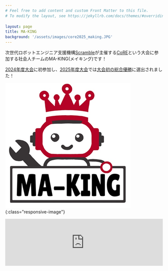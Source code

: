 ```yaml
---
# Feel free to add content and custom Front Matter to this file.
# To modify the layout, see https://jekyllrb.com/docs/themes/#overriding-theme-defaults

layout: page
title: MA-KING
background: '/assets/images/core2025_making.JPG'
---
```


<link rel="stylesheet" href="{{ '/assets/css/style.css' | relative_url }}">

次世代ロボットエンジニア支援機構[Scramble](https://scramble-robot.org/)が主催する[CoRE](https://core.scramble-robot.org/)という大会に参加する社会人チームのMA-KING(メイキング)です！

[2024年度大会](/2024/)に初参加し、[2025年度大会](/2025/)では[大会初の総合優勝](https://core.scramble-robot.org/2025/05/08/7066/)に選出されました！

![](img/ma_king_logo.jpg){:class="responsive-image"}

<iframe width="100%" src="https://www.youtube.com/embed/LzTPTKfnZS8?si=H-z6HXShC_W5EHrU" title="YouTube video player" frameborder="0" allow="accelerometer; autoplay; clipboard-write; encrypted-media; gyroscope; picture-in-picture; web-share" referrerpolicy="strict-origin-when-cross-origin" allowfullscreen></iframe>